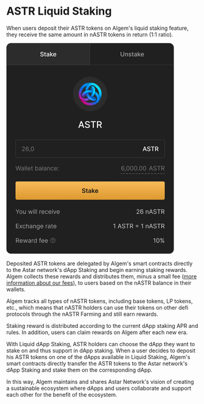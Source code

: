 # ASTR Liquid Staking

When users deposit their ASTR tokens on Algem's liquid staking feature, they receive the same amount in nASTR tokens in return (1:1 ratio).

![](<../../../Indonesian/.gitbook/assets/Liquid Staking.png>)

Deposited ASTR tokens are delegated by Algem's smart contracts directly to the Astar network's dApp Staking and begin earning staking rewards. Algem collects these rewards and distributes them, minus a small fee ([more information about our fees](https://docs.algem.io/algem-protocol/protocol-revenues)), to users based on the nASTR balance in their wallets.

Algem tracks all types of nASTR tokens, including base tokens, LP tokens, etc., which means that nASTR holders can use their tokens on other defi protocols through the nASTR Farming and still earn rewards.

Staking reward is distributed according to the current dApp staking APR and rules. In addition, users can claim rewards on Algem after each new era.

With Liquid dApp Staking, ASTR holders can choose the dApp they want to stake on and thus support in dApp staking. When a user decides to deposit his ASTR tokens on one of the dApps available in Liquid Staking, Algem's smart contracts directly transfer the ASTR tokens to the Astar network's dApp Staking and stake them on the corresponding dApp.

In this way, Algem maintains and shares Astar Network's vision of creating a sustainable ecosystem where dApps and users collaborate and support each other for the benefit of the ecosystem.
